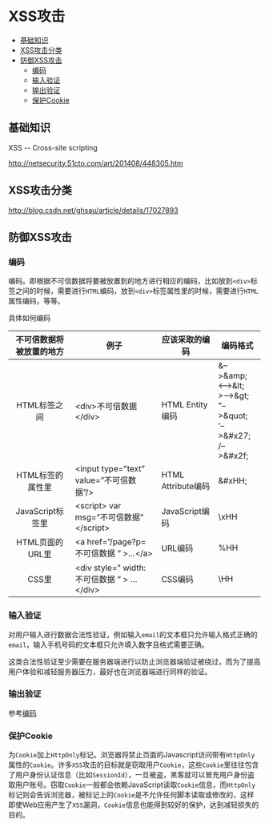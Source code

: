 # XSS攻击

- [基础知识](#基础知识)
- [XSS攻击分类](#xss攻击分类)
- [防御XSS攻击](#防御xss攻击)
    - [编码](#编码)
    - [输入验证](#输入验证)
    - [输出验证](#输出验证)
    - [保护Cookie](#保护cookie)

## 基础知识

XSS -- Cross-site scripting

http://netsecurity.51cto.com/art/201408/448305.htm

## XSS攻击分类

http://blog.csdn.net/ghsau/article/details/17027893

## 防御XSS攻击

### 编码

编码。即根据不可信数据将要被放置到的地方进行相应的编码，比如放到`<div>`标签之间的时候，需要进行`HTML`编码，放到`<div>`标签属性里的时候，需要进行`HTML`属性编码，等等。

具体如何编码

|不可信数据将被放置的地方|例子|应该采取的编码|编码格式|
|:---:|---|---|---|
|HTML标签之间|\<div>不可信数据\</div>|HTML Entity编码|&–>\&amp;<br><–>\&lt;<br>>–>\&gt;<br>”–>\&quot;<br>‘–>\&#x27;<br>/–>\&#x2f;|
|HTML标签的属性里|\<input type=”text” value=”不可信数据”/>|HTML Attribute编码|&#xHH;|
|JavaScript标签里|\<script> var msg=”不可信数据” \</script>|JavaScript编码|\xHH|
|HTML页面的URL里|\<a href=”/page?p= 不可信数据 ” >…\</a>|URL编码|%HH|
|CSS里|\<div style=” width: 不可信数据 ” > … \</div>|CSS编码|\HH|

### 输入验证

对用户输入进行数据合法性验证，例如输入`email`的文本框只允许输入格式正确的`email`，输入手机号码的文本框只允许填入数字且格式需要正确。

这类合法性验证至少需要在服务器端进行以防止浏览器端验证被绕过，而为了提高用户体验和减轻服务器压力，最好也在浏览器端进行同样的验证。

### 输出验证

参考[编码](#编码)

### 保护Cookie

为`Cookie`加上`HttpOnly`标记。浏览器将禁止页面的Javascript访问带有`HttpOnly`属性的`Cookie`。许多`XSS`攻击的目标就是窃取用户`Cookie`，这些`Cookie`里往往包含了用户身份认证信息（比如`SessionId`），一旦被盗，黑客就可以冒充用户身份盗取用户账号。窃取`Cookie`一般都会依赖JavaScript读取`Cookie`信息，而`HttpOnly`标记则会告诉浏览器，被标记上的`Cookie`是不允许任何脚本读取或修改的，这样即使Web应用产生了`XSS`漏洞，`Cookie`信息也能得到较好的保护，达到减轻损失的目的。